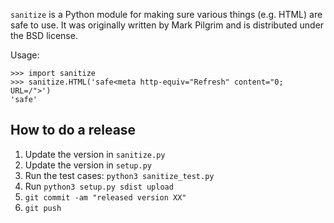 `sanitize` is a Python module for making sure various things (e.g. HTML) are safe to use. It was originally written by Mark Pilgrim and is distributed under the BSD license.

Usage:

    >>> import sanitize
	>>> sanitize.HTML('safe<meta http-equiv="Refresh" content="0; URL=/">')
	'safe'

## How to do a release

1. Update the version in `sanitize.py`
2. Update the version in `setup.py`
3. Run the test cases: `python3 sanitize_test.py`
4. Run `python3 setup.py sdist upload`
5. `git commit -am "released version XX"`
6. `git push`

